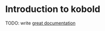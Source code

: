 # Introduction to kobold

TODO: write [great documentation](http://jacobian.org/writing/what-to-write/)
